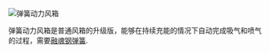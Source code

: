 ![弹簧动力风箱](block:betterwithmods:bellows@1)

 弹簧动力风箱是普通风箱的升级版，能够在持续充能的情况下自动完成吸气和喷气的过程，需要[融魂钢弹簧](../items/soulforged_steel.md).